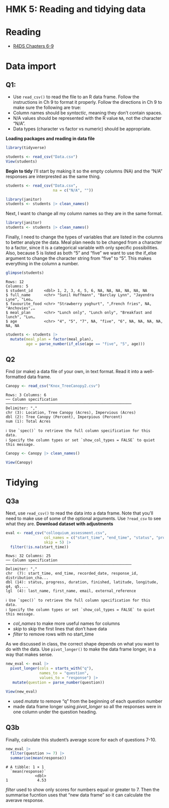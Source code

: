# HMK 5: Reading and tidying data

# Reading

- [R4DS Chapters 6-9](https://r4ds.hadley.nz/data-import)

# Data import

## Q1:

- Use `read_csv()` to read the file to an R data frame. Follow the
  instructions in Ch 9 to format it properly. Follow the directions in
  Ch 9 to make sure the following are true:
- Column names should be *syntactic*, meaning they don’t contain spaces.
- N/A values should be represented with the R value `NA`, not the
  character “N/A”.
- Data types (character vs factor vs numeric) should be appropriate.

**Loading packages and reading in data file**

``` r
library(tidyverse)

students <- read_csv("Data.csv")
View(students)
```

**Begin to tidy** I’ll start by making it so the empty columns (NA) and
the “N/A” responses are interprested as the same thing.

``` r
students <- read_csv("Data.csv", 
                     na = c("N/A", ""))

library(janitor)
students <- students |> clean_names()
```

Next, I want to change all my column names so they are in the same
format.

``` r
library(janitor)
students <- students |> clean_names()
```

Finally, I need to change the types of variables that are listed in the
columns to better analyze the data. Meal plan needs to be changed from a
character to a factor, since it is a categorical variable with only
specific possibilities. Also, because 5 is listed as both “5” and “five”
we want to use the if_else argument to change the character string from
“five” to “5”. This makes everything in the column a number.

``` r
glimpse(students)
```

    Rows: 12
    Columns: 5
    $ student_id     <dbl> 1, 2, 3, 4, 5, 6, NA, NA, NA, NA, NA, NA
    $ full_name      <chr> "Sunil Huffmann", "Barclay Lynn", "Jayendra Lyne", "Leo…
    $ favourite_food <chr> "Strawberry yoghurt", ",French fries", NA, "Anchovies",…
    $ meal_plan      <chr> "Lunch only", "Lunch only", "Breakfast and lunch", "Lun…
    $ age            <chr> "4", "5", "7", NA, "five", "6", NA, NA, NA, NA, NA, NA

``` r
students <- students |> 
  mutate(meal_plan = factor(meal_plan), 
         age = parse_number(if_else(age == "five", "5", age)))
```

## Q2

Find (or make) a data file of your own, in text format. Read it into a
well-formatted data frame.

``` r
Canopy <- read_csv("Knox_TreeCanopy2.csv") 
```

    Rows: 3 Columns: 6
    ── Column specification ────────────────────────────────────────────────────────
    Delimiter: ","
    chr (3): Location, Tree Canopy (Acres), Impervious (Acres)
    dbl (2): Tree Canopy (Percent), Imperpious (Percent)
    num (1): Total Acres

    ℹ Use `spec()` to retrieve the full column specification for this data.
    ℹ Specify the column types or set `show_col_types = FALSE` to quiet this message.

``` r
Canopy <- Canopy |> clean_names()

View(Canopy)
```

# Tidying

## Q3a

Next, use `read_csv()` to read the data into a data frame. Note that
you’ll need to make use of some of the optional arguments. Use
`?read_csv` to see what they are. **Download dataset with adjustments**

``` r
eval <- read_csv("colloquium_assessment.csv",
                 col_names = c("start_time", "end_time", "status", "progress", "duration", "finished", "recorded_date", "response_id", "last_name", "first_name", "email", "external_reference", "latitude", "longitude", "distribution_channel", "language", "q4", "q5", "q6", "q7", "q8", "q9", "q10", "q11", "comments"),
                 skip = 5) |> 
  filter(!is.na(start_time))
```

    Rows: 32 Columns: 25
    ── Column specification ────────────────────────────────────────────────────────
    Delimiter: ","
    chr  (7): start_time, end_time, recorded_date, response_id, distribution_cha...
    dbl (14): status, progress, duration, finished, latitude, longitude, q4, q5,...
    lgl  (4): last_name, first_name, email, external_reference

    ℹ Use `spec()` to retrieve the full column specification for this data.
    ℹ Specify the column types or set `show_col_types = FALSE` to quiet this message.

- *col_names* to make more useful names for columns
- *skip* to skip the first lines that don’t have data
- *filter* to remove rows with no start_time

As we discussed in class, the correct shape depends on what you want to
do with the data. Use `pivot_longer()` to make the data frame longer, in
a way that makes sense.

``` r
new_eval <- eval |> 
  pivot_longer(cols = starts_with("q"), 
               names_to = "question", 
               values_to = "response") |> 
   mutate(question = parse_number(question))

View(new_eval)
```

- used *mutate* to remove “q” from the beginning of each question number
- made data frame longer using *pivot_longer* so all the responses were
  in one column under the question heading.

## Q3b

Finally, calculate this student’s average score for each of questions
7-10.

``` r
new_eval |> 
  filter(question >= 7) |>
  summarise(mean(response))
```

    # A tibble: 1 × 1
      `mean(response)`
                 <dbl>
    1             4.53

*filter* used to show only scores for numbers equal or greater to 7.
Then the summarise fucntion uses that “new data frame” so it can
calculate the averave response.

